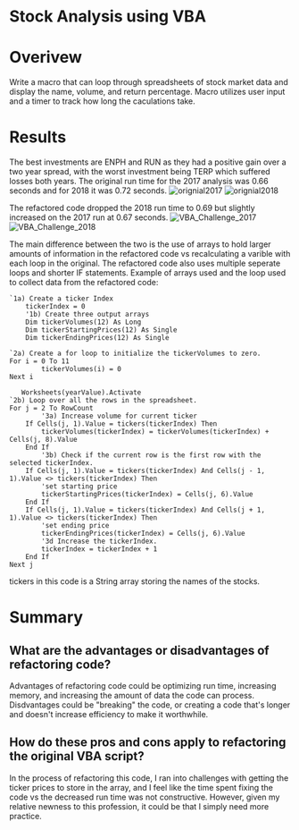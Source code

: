 # Stock Analysis using VBA

# Overivew 
Write a macro that can loop through spreadsheets of stock market data and display the name, volume, and return percentage. Macro utilizes user input and a timer to track how long the caculations take.

# Results
The best investments are ENPH and RUN as they had a positive gain over a two year spread, with the worst investment being TERP which suffered losses both years. 
The original run time for the 2017 analysis was 0.66 seconds and for 2018 it was 0.72 seconds.
![orignial2017](https://user-images.githubusercontent.com/88058739/128825652-08992220-2107-4eb1-b52e-1606fb811780.png)
![orignial2018](https://user-images.githubusercontent.com/88058739/128825665-e8a1bdb7-fa61-4c59-be70-6630d5e523bd.png)

The refactored code dropped the 2018 run time to 0.69 but slightly increased on the 2017 run at 0.67 seconds. 
![VBA_Challenge_2017](https://user-images.githubusercontent.com/88058739/128826030-788bd6b0-495c-4a6d-92d8-4dbaf178a4c9.png)
![VBA_Challenge_2018](https://user-images.githubusercontent.com/88058739/128826032-81bcbc62-2473-483f-97cc-6760652d4295.png)

The main difference between the two is the use of arrays to hold larger amounts of information in the refactored code vs recalculating a varible with each loop in the original. The refactored code also uses multiple seperate loops and shorter IF statements. 
Example of arrays used and the loop used to collect data from the refactored code: 
```
`1a) Create a ticker Index
    tickerIndex = 0
    '1b) Create three output arrays
    Dim tickerVolumes(12) As Long
    Dim tickerStartingPrices(12) As Single
    Dim tickerEndingPrices(12) As Single
    
`2a) Create a for loop to initialize the tickerVolumes to zero.
For i = 0 To 11
        tickerVolumes(i) = 0
Next i

   Worksheets(yearValue).Activate
`2b) Loop over all the rows in the spreadsheet.
For j = 2 To RowCount
        '3a) Increase volume for current ticker
    If Cells(j, 1).Value = tickers(tickerIndex) Then
        tickerVolumes(tickerIndex) = tickerVolumes(tickerIndex) + Cells(j, 8).Value
    End If
        '3b) Check if the current row is the first row with the selected tickerIndex.
    If Cells(j, 1).Value = tickers(tickerIndex) And Cells(j - 1, 1).Value <> tickers(tickerIndex) Then
        'set starting price
        tickerStartingPrices(tickerIndex) = Cells(j, 6).Value
    End If
    If Cells(j, 1).Value = tickers(tickerIndex) And Cells(j + 1, 1).Value <> tickers(tickerIndex) Then
        'set ending price
        tickerEndingPrices(tickerIndex) = Cells(j, 6).Value
        '3d Increase the tickerIndex.
        tickerIndex = tickerIndex + 1
    End If
Next j
```
tickers in this code is a String array storing the names of the stocks.
# Summary 
## What are the advantages or disadvantages of refactoring code?
Advantages of refactoring code could be optimizing run time, increasing memory, and increasing the amount of data the code can process. Disdvantages could be "breaking" the code, or creating a code that's longer and doesn't increase efficiency to make it worthwhile. 
## How do these pros and cons apply to refactoring the original VBA script?
In the process of refactoring this code, I ran into challenges with getting the ticker prices to store in the array, and I feel like the time spent fixing the code vs the decreased run time was not constructive. However, given my relative newness to this profession, it could be that I simply need more practice. 
